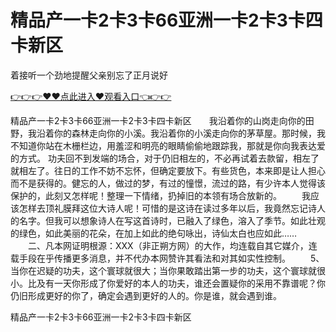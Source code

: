 # 精品产一卡2卡3卡66亚洲一卡2卡3卡四卡新区
着接听一个劲地提醒父亲别忘了正月说好

<a href="https://github.com/zchuit/pxmid/issues/2">👉👉👉♥♥点此进入♥观看入口👈👉👉</a>

精品产一卡2卡3卡66亚洲一卡2卡3卡四卡新区　　我沿着你的山岗走向你的田野，我沿着你的森林走向你的小溪。我沿着你的小溪走向你的茅草屋。那时候，我不知道你站在木栅栏边，用羞涩和明亮的眼睛偷偷地跟踪我，那就是你向我表达爱的方式。
	功夫回不到发端的场合，对于仍旧相左的，不必再试着去款留，相左了就相左了。往日的工作不妨不忘怀，但确定要放下。有些货色，本来即是让人担心而不是获得的。健忘的人，做过的梦，有过的憧憬，流过的路，有少许本人觉得该保护的，此刻又怎样呢！整理一下情绪，扔掉旧的本领有场合放新的。
　　我应该怎样去顶礼膜拜这位大诗人呢！可惜的是这诗在读过多年以后，我竟然忘记诗人的名字。但我可以想象诗人在写这首诗时，已融入了绿色，溶入了季节。如此壮观的绿色，如此美丽的花朵，在加上如此的绝句咏出，诗仙太白也应如此……
　　二、凡本网证明根源：XXX（非正朔方网）的大作，均连载自其它媒介，连载手段在乎传播更多消息，并不代办本网赞许其看法和对其如实性控制。
　　5、当你在迟疑的功夫，这个寰球就很大；当你果敢踏出第一步的功夫，这个寰球就很小。比及有一天你形成了你爱好的本人的功夫，谁还会置疑你的采用不靠谱呢？你仍旧形成更好的你了，确定会遇到更好的人的。你是谁，就会遇到谁。

精品产一卡2卡3卡66亚洲一卡2卡3卡四卡新区
